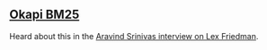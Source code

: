 ## [Okapi BM25](https://en.wikipedia.org/wiki/Okapi_BM25)
Heard about this in the [Aravind Srinivas interview on Lex Friedman](https://www.youtube.com/watch?v=e-gwvmhyU7A).


